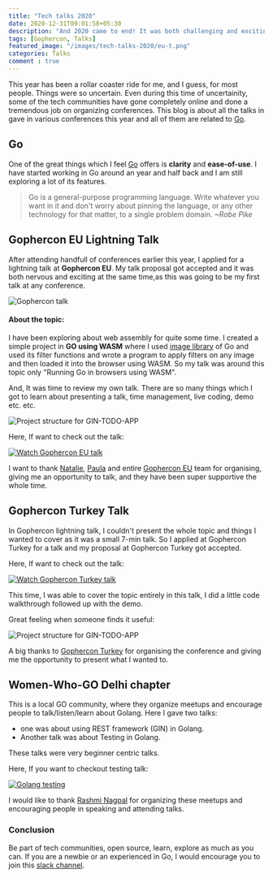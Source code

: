 ```yaml
---
title: "Tech talks 2020"
date: 2020-12-31T09:01:58+05:30
description: "And 2020 came to end! It was both challenging and exciting for me. This year, I got the opportunity to give talks in Gophercon EU, Gophercon Turkey."
tags: [Gophercon, Talks]
featured_image: "/images/tech-talks-2020/eu-t.png"
categories: Talks
comment : true
---
```

This year has been a rollar coaster ride for me, and I guess, for most people. Things were so uncertain. Even during this time of uncertainity, some of the tech communities have gone completely online and done a tremendous job on organizing conferences. This blog is about all the talks in gave in various conferences this year and all of them are related to [Go](https://golang.org/).

## Go
One of the great things which I feel [Go](https://golang.org/) offers is __clarity__ and __ease-of-use__. I have started working in Go around an year and half back and I am still exploring a lot of its features. 
> Go is a general-purpose programming language. Write whatever you want in it and don't worry about pinning the language, or any other technology for that matter, to a single problem domain. <cite> ~Robe Pike</cite>

## Gophercon EU Lightning Talk
After attending handfull of conferences earlier this year, I applied for a lightning talk at __Gophercon EU__. My talk proposal got accepted and it was both nervous and exciting at the same time,as this was going to be my first talk at any conference.

![Gophercon talk](/images/tech-talks-2020/gophercontalk.jpeg)

#### About the topic:

I have been exploring about web assembly for quite some time. I created a simple project in __GO using WASM__ where I used [image library](https://golang.org/pkg/image/) of Go and used its filter functions and wrote a program to apply filters on any image and then loaded it into the browser using WASM. So my talk was around this topic only "Running Go in browsers using WASM".

And, It was time to review my own talk. There are so many things which I got to learn about presenting a talk, time management, live coding, demo etc. etc. 

![Project structure for GIN-TODO-APP](/images/tech-talks-2020/gocon-twitter.png)

Here, If want to check out the talk:

[![Watch Gophercon EU talk](/images/tech-talks-2020/gophercon-video.png)](https://www.youtube.com/watch?v=9cSO2Mg0h1M&t=252s&ab_channel=GopherConEurope)

I want to thank [Natalie](https://twitter.com/NataliePis), [Paula](https://twitter.com/pbabbicola) and entire [Gophercon EU](https://twitter.com/gopherconeu) team for organising, giving me an opportunity to talk, and they have been super supportive the whole time.

## Gophercon Turkey Talk
In Gophercon lightning talk, I couldn't present the whole topic and things I wanted to cover as it was a small 7-min talk. So I applied at Gophercon Turkey for a talk and my proposal at Gophercon Turkey got accepted. 

Here, If want to check out the talk:

[![Watch Gophercon Turkey talk](/images/tech-talks-2020/turkeyyoutube.png)](https://www.youtube.com/watch?v=UJb0EZclURA&t=39s&ab_channel=GoT%C3%BCrkiye)

This time, I was able to cover the topic entirely in this talk, I did a little code walkthrough followed up with the demo.

Great feeling when someone finds it useful:

![Project structure for GIN-TODO-APP](/images/tech-talks-2020/turkey-fan.png)

A big thanks to [Gophercon Turkey](https://twitter.com/GoTurkiye) for organising the conference and giving me the opportunity to present what I wanted to.

## Women-Who-GO Delhi chapter
This is a local GO community, where they organize meetups and encourage people to talk/listen/learn about Golang. Here I gave two talks:
* one was about using REST framework (GIN) in Golang.
* Another talk was about Testing in Golang.

These talks were very beginner centric talks. 

Here, If you want to checkout testing talk:

[![Golang testing](/images/tech-talks-2020/testing-yt.png)](https://www.youtube.com/watch?v=l9mxb34YHNA&t=192s&ab_channel=WomenWhoGoDelhiChapter)

I would like to thank [Rashmi Nagpal](https://twitter.com/iamrashminagpal) for organizing these meetups and encouraging people in speaking and attending talks.

### Conclusion

Be part of tech communities, open source, learn, explore as much as you can. If you are a newbie or an experienced in Go, I would encourage you to join this [slack channel](gophers.slack.com).
